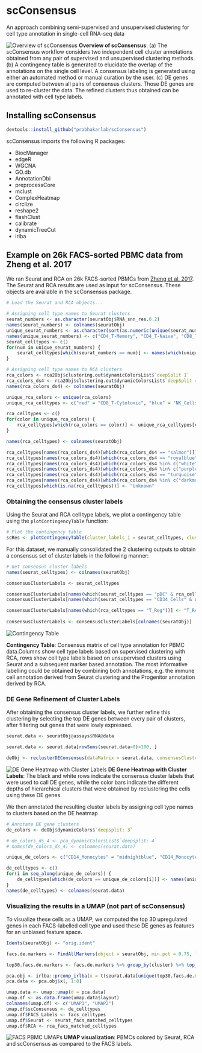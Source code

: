 # scConsensus
An approach combining semi-supervised and unsupervised clustering for cell type annotation in single-cell RNA-seq data


![](images/OverviewFig.png "Overview of scConsensus")
**Overview of scConsensus**: (a) The scConsensus workflow considers two independent cell cluster annotations obtained from any pair of supervised and unsupervised clustering methods. (b) A contingency table is generated to elucidate the overlap of the annotations on the single cell level. A consensus labeling is generated using either an automated method or manual curation by the user. (c) DE genes are computed between all pairs of consensus clusters. Those DE genes are used to re-cluster the data. The refined clusters thus obtained can be annotated with cell type labels.

## Installing scConsensus

```R
devtools::install_github("prabhakarlab/scConsensus")
```

scConsensus imports the following R packages:


* BiocManager 
* edgeR
* WGCNA
* GO.db
* AnnotationDbi
* preprocessCore
* mclust
* ComplexHeatmap
* circlize
* reshape2
* flashClust
* calibrate
* dynamicTreeCut
* irlba

## Example on 26k FACS-sorted PBMC data from Zheng et al. 2017

We ran Seurat and RCA on 26k FACS-sorted PBMCs from [Zheng et al. 2017](https://www.nature.com/articles/ncomms14049). The Seurat and RCA results are used as input for scConsensus. These objects are available in the scConsensus package.

```R
# Load the Seurat and RCA objects...

# Assigning cell type names to Seurat clusters
seurat_numbers <- as.character(seuratObj$RNA_snn_res.0.2)
names(seurat_numbers) <- colnames(seuratObj)
unique_seurat_numbers <- as.character(sort(as.numeric(unique(seurat_numbers))))
names(unique_seurat_numbers) <- c("CD4_T-Memory", "CD4_T-Naive", "CD8_T-Naive", "B_Cells", "NK_Cells", "CD14_Monocytes", "CD34_Cells", "CD8_T-Cytotoxic", "CD34_Cells", "mDC", "pDC", "Unknown")
seurat_celltypes <- c()
for(num in unique_seurat_numbers) {
    seurat_celltypes[which(seurat_numbers == num)] <- names(which(unique_seurat_numbers == num))
}

# Assigning cell type names to RCA clusters
rca_colors <- rca2Obj$clustering.out$dynamicColorsList$`deepSplit 1`
rca_colors_ds4 <- rca2Obj$clustering.out$dynamicColorsList$`deepSplit 4`
names(rca_colors_ds4) <- colnames(seuratObj)

unique_rca_colors <- unique(rca_colors)
unique_rca_celltypes <- c("red" = "CD8_T-Cytotoxic", "blue" = "NK_Cells", "black" = "DC", "turquoise" = "T_Cells", "pink" = "NK_Cells", "yellow" = "CD14_Monocytes", "magenta" = "B_Cells", "green" = "CD34_Cells", "brown" = "B_Cells")

rca_celltypes <- c()
for(color in unique_rca_colors) {
    rca_celltypes[which(rca_colors == color)] <- unique_rca_celltypes[color]
}

names(rca_celltypes) <- colnames(seuratObj)

rca_celltypes[names(rca_colors_ds4)[which(rca_colors_ds4 == "salmon")]] <- "CD8_T-Cytotoxic"
rca_celltypes[names(rca_colors_ds4)[which(rca_colors_ds4 == "royalblue")]] <- "T_Reg"
rca_celltypes[names(rca_colors_ds4)[which(rca_colors_ds4 %in% c("white", "cyan", "darkred", "green"))]] <- "CD8_T-Naive"
rca_celltypes[names(rca_colors_ds4)[which(rca_colors_ds4 %in% c("purple", "lightcyan", "blue", "violet", "lightyellow"))]] <- "CD4_T-Helper"
rca_celltypes[names(rca_colors_ds4)[which(rca_colors_ds4 == "turquoise")]] <- "CD4_T-Naive"
rca_celltypes[names(rca_colors_ds4)[which(rca_colors_ds4 %in% c("darkmagenta", "lightsteelblue1", "darkgreen", "darkturquoise"))]] <- "CD34_Cells"
rca_celltypes[which(is.na(rca_celltypes))] <- "Unknown"

```

### Obtaining the consensus cluster labels

Using the Seurat and RCA cell type labels, we plot a contingency table using the `plotContingencyTable` function:

```R
# Plot the contingency table
scRes <- plotContingencyTable(cluster_labels_1 = seurat_celltypes, cluster_labels_2 = rca_celltypes, filename = "Contingency_Table.pdf")
```

For this dataset, we manually consolidated the 2 clustering outputs to obtain a consensus set of cluster labels in the following manner:

```R
# Get consensus cluster labels
names(seurat_celltypes) <- colnames(seuratObj)

consensusClusterLabels <- seurat_celltypes

consensusClusterLabels[names(which(seurat_celltypes == "pDC" & rca_celltypes == "CD34_Cells"))] <- "CD34_Cells"
consensusClusterLabels[names(which(seurat_celltypes == "CD34_Cells" & rca_celltypes == "DC"))] <- "CD34_Cells"

consensusClusterLabels[names(which(rca_celltypes == "T_Reg"))] <- "T_Reg"
 
consensusClusterLabels <- consensusClusterLabels[colnames(seuratObj)]

```

![](images/Contingency_Table_Final.png "Contingency Table")

**Contingency Table**: Consensus matrix of cell type  annotation for PBMC data.Columns show  cell type labels based on supervised clustering with RCA, rows show cell type labels based on unsupervised clusters using Seurat and a subsequent marker based annotation. The most informative labelling could be obtained by combining both annotations, e.g. the immune cell annotation derived from Seurat clustering and the Progenitor annotation derived by RCA.

### DE Gene Refinement of Cluster Labels

After obtaining the consensus cluster labels, we further refine this clustering by selecting the top DE genes between every pair of clusters, after filtering out genes that were lowly expressed.

```R
seurat.data <- seuratObj@assays$RNA@data

seurat.data <- seurat.data[rowSums(seurat.data>0)>100, ]

deObj <- reclusterDEConsensus(dataMatrix = seurat.data, consensusClusterLabels = consensusClusterLabels, method = "edgeR", qValThrs = 0.01, fcThrs = 2, meanScalingFactor = 2, deepSplitValues = 1:4, minClusterSize = 10, filename = "Reclustered_DE_edgeR.rds", plotName = "Reclustered_DE_edgeR_Heatmap.pdf")
```
![](images/Reclustered_DE_edgeR_Heatmap.png "DE Gene Heatmap with Cluster Labels")
**DE Gene Heatmap with Cluster Labels**: The black and white rows indicate the consensus cluster labels that were used to call DE genes, while the color bars indicate the different depths of hierarchical clusters that were obtained by reclustering the cells using these DE genes.

We then annotated the resulting cluster labels by assigning cell type names to clusters based on the DE heatmap

```R
# Annotate DE gene clusters
de_colors <- deObj$dynamicColors$`deepsplit: 3`

# de_colors_ds_4 <- pca_dynamicColorsList$`deepsplit: 4`
# names(de_colors_ds_4) <- colnames(seurat.data)

unique_de_colors <- c("CD14_Monocytes" = "midnightblue", "CD14_Monocytes" = "magenta", "CD14_Monocytes" = "lightgreen", "CD14_Monocytes" = "darkgreen", "CD34_Cells" = "darkred", "B_Cells" = "grey60", "B_Cells" = "yellow", "CD34_Cells" = "purple", "CD34_Cells" = "royalblue", "CD34_Cells" = "lightcyan", "NK_Cells" = "pink", "NK_Cells" = "greenyellow", "CD8_T-Naive" = "blue", "CD8_T-Naive" = "red", "CD4_T-Naive" = "green", "T_Reg" = "salmon", "CD4_T-Naive" = "brown", "CD8_T-Cytotoxic" = "lightyellow", "CD8_T-Cytotoxic" = "tan", "T_Reg" = "cyan", "CD4_T-Memory" = "turquoise", "T_Reg" = "black")

de_celltypes <- c()
for(i in seq_along(unique_de_colors)) {
    de_celltypes[which(de_colors == unique_de_colors[i])] <- names(unique_de_colors)[i]
}
names(de_celltypes) <- colnames(seurat.data)
```

### Visualizing the results in a UMAP (not part of scConsensus)

To visualize these cells as a UMAP, we computed the top 30 upregulated genes in each FACS-labelled cell type and used these DE genes as features for an unbiased feature space.

```R
Idents(seuratObj) <- "orig.ident"

facs.de.markers <- FindAllMarkers(object = seuratObj, min.pct = 0.75, logfc.threshold = 0.25, only.pos = T)

top30.facs.de.markers <- facs.de.markers %>% group_by(cluster) %>% top_n(n = 30, wt = avg_logFC)

pca.obj <- irlba::prcomp_irlba(x = t(seurat.data[unique(top30.facs.de.markers$gene),]), n = 15, center = TRUE, scale. = FALSE)
pca.data <- pca.obj$x[, 1:8]

umap.data <- umap::umap(d = pca.data)
umap.df <- as.data.frame(umap.data$layout)
colnames(umap.df) <- c("UMAP1", "UMAP2")
umap.df$scConsensus <- de_celltypes
umap.df$FACS_Labels <- facs_celltypes
umap.df$Seurat <- seurat_facs_matched_celltypes
umap.df$RCA <- rca_facs_matched_celltypes
```

![](images/FACS_UMAPs.png "FACS PBMC UMAPs")
**UMAP visualization**: PBMCs colored by Seurat, RCA and scConsensus as compared to the FACS labels.

